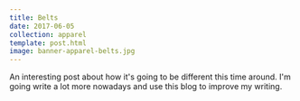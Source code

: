 ```yaml
---
title: Belts
date: 2017-06-05
collection: apparel
template: post.html
image: banner-apparel-belts.jpg
---
```


An interesting post about how it's going to be different this time around. I'm going write a lot more nowadays and use this blog to improve my writing.